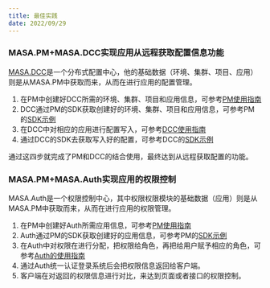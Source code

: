 ```yaml
---
title: 最佳实践
date: 2022/09/29
---
```


### MASA.PM+MASA.DCC实现应用从远程获取配置信息功能

[MASA.DCC]()是一个分布式配置中心，他的基础数据（环境、集群、项目、应用）则是从MASA.PM中获取而来，从而在进行应用的配置管理。

1. 在PM中创建好DCC所需的环境、集群、项目和应用信息，可参考[PM使用指南](quick-get-started/use-guide.md)
2. DCC通过PM的SDK获取创建好的环境、集群、项目和应用信息，可参考PM的[SDK示例](sdk-instance.md)
3. 在DCC中对相应的应用进行配置写入，可参考[DCC使用指南]()
4. 通过DCC的SDK去获取写入好的配置，可参考DCC的[SDK示例]()

通过这四步就完成了PM和DCC的结合使用，最终达到从远程获取配置的功能。

### MASA.PM+MASA.Auth实现应用的权限控制

MASA.Auth是一个权限控制中心，其中权限权限模块的基础数据（应用）则是从MASA.PM中获取而来，从而在进行应用的权限管理。

1. 在PM中创建好Auth所需应用信息，可参考[PM使用指南](quick-get-started/use-guide.md)
2. Auth通过PM的SDK获取创建好的应用信息，可参考PM的[SDK示例](sdk-instance.md)
3. 在Auth中对权限在进行分配，把权限给角色，再把给用户赋予相应的角色，可参考[Auth的使用指南]()
4. 通过Auth统一认证登录系统后会把权限信息返回给客户端。
5. 客户端在对返回的权限信息进行对比，来达到页面或者接口的权限控制。